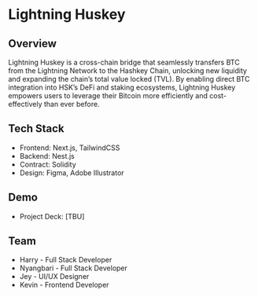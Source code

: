 # Lightning Huskey

## Overview

Lightning Huskey is a cross-chain bridge that seamlessly transfers BTC from the Lightning Network to the Hashkey Chain, unlocking new liquidity and expanding the chain’s total value locked (TVL).
By enabling direct BTC integration into HSK’s DeFi and staking ecosystems, Lightning Huskey empowers users to leverage their Bitcoin more efficiently and cost-effectively than ever before.

## Tech Stack

- Frontend: Next.js, TailwindCSS
- Backend: Nest.js
- Contract: Solidity
- Design: Figma, Adobe Illustrator

## Demo

- Project Deck: [TBU]

## Team

- Harry - Full Stack Developer
- Nyangbari - Full Stack Developer
- Jey - UI/UX Designer
- Kevin - Frontend Developer
